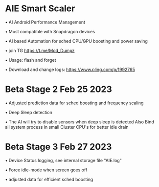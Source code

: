# AIE Smart Scaler

• AI Android Performance Management 

• Most compatible with Snapdragon devices

• AI based Automation for sched CPU/GPU boosting and power saving

• join TG https://t.me/Mod_Dumpz

• Usage: flash and forget 

• Download and change logs:
  https://www.pling.com/p/1992765

# Beta Stage 2 Feb 25 2023

• Adjusted prediction data for sched boosting and frequency scaling

• Deep Sleep detection

• The AI will try to disable sensors when deep sleep is detected
  Also Bind all system process in small Cluster CPU's
  for better idle drain

# Beta Stage 3 Feb 27 2023

• Device Status logging, see internal storage file "AIE.log"

• Force idle-mode when screen goes off

• adjusted data for efficient sched boosting





